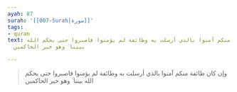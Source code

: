 ```yaml
---
ayah: 87
surah: '[[007-Surah|سورة]]'
tags:
- quran
text: وإن كان طائفة منكم آمنوا بالذي أرسلت به وطائفة لم يؤمنوا فاصبروا حتى يحكم الله
  بيننا ۚ وهو خير الحاكمين

---
```

> وإن كان طائفة منكم آمنوا بالذي أرسلت به وطائفة لم يؤمنوا فاصبروا حتى يحكم الله بيننا ۚ وهو خير الحاكمين
